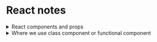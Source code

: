 # React notes
<details>
 <summary>React components and props</summary>
 <br>
 - components হল react এর কোন একটা পুরো `function()` টাই হল react এর একটা component,
 এবং সেই function টা যা return করে তাই হলো এক একটা element।
 - যেকোন component একটা **react element** return করবে। react er মধ্যে যদি ```jsx <Button />``` একটা element দেওয়া হয় তাহলে react খুজবে `Button` নামে কোন `function` আছে কি না ? তখন সেই `fuction এ যা return করা আছে তাকে react এর 
 element হিসাবে দেখাবে। 
 - `<button height={a}/>` এটা যদি normal HTML element এর মত হতো তাহলে এটাতে আমরা paramiter দিতে পারতাম না, এটা যেহুতু একটা valid javaScript `function()` এজন্য আমরা এটাতে paramiter use করতে পারব এটাই react component এর power
 এই `height={a}` paramiter হিসাবে component থেকে element এ যেকোন কিছু পাস করতে পারি।
 - component have two syntax `1 class component` and `2 functional component`
 - why we use class component? because class component is a stateful component যদিও state management `useSate()` hook এর মাধ্যমে হয়। এটাই react এর recomanded way কিন্তু পুরোন application এ কাজ করতে গেলে এটা প্রয়জন আছে তাই class component শেখা জরুরী এটা শিখলে react er core syntex বোঝা যাবে।

<details>
  <summary>1 Class component</summary>

  #### How to access class component childred elements ?
  Ans: use this method `this.props.children` to access class component childred element 
  #### How to access class component attributes ?
  Ans: use this method `this.props.attribute_name` to access class component childred element 
  #### How to call calss component `function()` ?
  Ans: use `this.function_name` kyeword.
  ###### react এর class component এ যকোন `function()` এর মাধ্যমে কোন event handle করলে সেই `function()` কে call করতে হবে `this.function_name` এভাবে যেহুতু এই `function()` টা এই class এর একটা method তাই `this kyeword` use করতে হবে।  


  ###### props কখনো ভিতর থেকে change কারা যাবে না change করতে হলে বাহির থেকেই করতে হবে 
  ###### এখান থেকে change করা যাব না যদি render() kora হয় তাহলে এই পুরো component আবার re-render হবে। যখন সে দেখবে আবার props পরিবর্তন হয়েছে তখন সে আবার re-rander করবে এভাবে সে render করতেই থাকবে তখন সে infinity loop এ পরবে ফলে আপ্লিকেশন crash হতে পারে। 
  ###### change করা যাবে যেটা সেটা হলো state
  ```jsx
  import React from "react";
class Clock extends React.Component{
    render() {
        return(
            <>
              <h1 className='text-6xl font-bold'>
                {this.props.children} <br />
                {new Date().toLocaleTimeString(this.props.local)}
               </h1>
            </>
        )
    }
}
export default Clock;
  ```

**Example stateful component**
```jsx
import React from "react";

class Clock extends React.Component{
    constructor (props){ //
        super(props); //super(props) call করতে হবে যাতে react.component এর constructor টা কল হয়। 
        this.state = { date: new Date(), local: "bn-BD"};
    }
    componentDidMount(){  //component যখন load হয়ে গেছে তার পর এই function call হবে।
       this.clockTimer = setInterval(() => this.startClock(), 1000);
    }
    
    startClock(){  // created a function for start this clock
        this.setState({
            date: new Date() 
        })
    }
    // আমরা যখন আন্য পেইজে যাব রাঊট করে তখন যেন এই ঘড়িটা বন্ধ হয়ে যায় তার জন্য
    // ব্যবহার করতে হবে componentWillUnmount() এটা react er 
    // build in method
    componentWillUnmount(){
        clearInterval(this.clockTimer)
    }
     // class component callback function define always arrow function
     // arrow function can not change (this) 
    //  arrow function (this) কে পরোয়া করে না।
    handle_click = () =>{ 
        this.setState({  // arrow function না ব্যবহার করলে this কে পাওয়া যাবে না।
            local: "en-US", // arrow function use করতে না চাইলে bind use করতে হবে।
        })
    }
    // when you dont define arrow function you use bind method to define this function
    render() {
        return(
            <>
              <h1 className='text-6xl font-bold'>
                {this.props.children} <br />
                {this.state.date.toLocaleTimeString(this.props.local)}
                <br />
               </h1>
                <button onClick={this.handle_click} className="border border-gray-600">Stop time</button>
            </>
        )
    }
}
export default Clock;
```
**How to use bind method**
```jsx
    constructor (props){ //
        super(props); //super(props) call করতে হবে যাতে react.component এর constructor টা কল হয়। 
        this.state = { date: new Date(), local: "bn-BD"};
        this.handle_click = this.handle_click.bind(this) // এই handle_click এর bind method এর  মধ্যে এই constructor টার this পাস করে দিতে হবে। 
    }
    handle_click(){
        this.setState({
            local: "en-US",
        })
    }
```
```jsx
class Clock extends React.Component{
    constructor (props){ //
        super(props); //super(props) call করতে হবে যাতে react.component এর constructor টা কল হয়। 
        this.state = { date: new Date(), local: "bn-BD"};
    }
    handle_click(other_paramiter){
        this.setState({
            local: "en-US",
        })
    }
    render(){
        return(
            <div>
              <button onClick={this.handle_click.bind(this,other_Paramiter,"bn-BD")}></button>
              // Or you can use
              <button onClick={() => this.handle_click(paramiters)}></button>
            </div>
        )
    }
}
```
  **Example**
  ```jsx
// class component কে use করতে হলে react নিজেই একটা class বানিয়েছে আমাদের 
// সুধু সেই class টাকে extend করে নিয়ে আসতে হবে রিএক্ট থেকে তাই 
// class component এর ক্ষেত্রে আমাদের extends React.Component লিখলেই হবে
// Component react এর একটা super class
// আমি সেই react pakeg এর component টাকে extend করে দিলাম। 
// যখনি এটাকে আমি extend করে ফেলব তখন react er পুরো component 
// class টার মধ্যে যা যা লিখা আছে সব কিছু আমি inharit ইনহেরিট করে 
// নিয়ে আসলাম আমার Clock er মধ্যে । 
// এখন এই react এর Component class er সব methods এবং propertis এর সবকিছুর access
// আমার কাছে আছে।  এটাকে extend করার সাথে সাথে react এই component টাকে চিনতে পারবে।
// function component er ক্ষেত্রে <Clock /> এই রকম কিছু থাকলে react খুজে Clock নামে 
// কোন function আছে কি না? কিন্তু class component er ক্ষেত্রে react খুজে (Clock) নামে 
// কোন class আছে কি না? যেটা React.Component কে extend করে।  সে পাইলো সেটা 
// পাওয়ার পরে সে যেটা করে এই class er ভিতরে নিজে নিজেই একটা Object create করে। automaticly
// সেই class এর render() নামে যে method আছে সে সেটাকে কল করে দেয়।

// এই render() method টা define করা আছে (React.Component) class এর মধ্যে 

// class component এর ক্ষেত্রে render() method er মধ্যে কোন কিছু return করতে হবে 
// তাহলে সেই component কাজ করবে।


// class component এর ক্ষেত্রে অবশ্যিক react import করতে হবে।
// imported 19:00----20:00
import React from "react";
class Clock extends React.Component{
    render() {
        return(
            <>
            // class component এর ক্ষেত্রে যদি attributes er মাধ্যমে কিছু পাঠানো হয় তাহলে তাকে
            // সেই React.Component class এর props নামক একটা propertis এর মধ্যে এটাকে ঢূকিয়ে দেয়। 
            // তখন সেই props নামক propertis থেকে আমরা সেই attibutes কে সেই attribute এর নামে 
            নিয়ে আসতে পারি । এবং ব্যবহার করয়ে পারি যেকোন যায়গায় 

            // class এর কোন properti কে access করতে হলে (this) ব্যবহার করতে হবে।
            // এই class এর অর্থাৎ Clock class এর কোন propertis এর মধ্যে আমরা attibutes পাঠিয়েছিলাম
            // props নামক properis এর মধ্যে 

            // তাই Object এর মতো করে তাকে কল করতে হবে (this.props.local)
            // this হলো Clock class , and props হলো clock er properti and local হলো সেই attribute er 
            // নাম যেটা Object আকারে props er মধ্যে store হয়েছিল। 

            // react আপনার জন্য যে Object টা create করেছে সেটাই হলো (this);
            // যেই Object create হয়েছে তার মধ্যে একটা properti ও create হয়েছে আটোমেটিকলি props নামে যখন 
            // আপনি class component er মধ্যে attribute পাঠিয়েছেন। 

            // সেই props এর মধ্যেই attribute ke paramiter হিসাবে পেয়ে যাবেন।

            // class এর যদি কোন properti কে access করতে হয় তাহলে 

              <h1 className='text-6xl font-bold'>{new Date().toLocaleTimeString(this.props.local)}</h1>
            </>
        )
    }
}
export default Clock;
  ```
</details>

<details>
 <summary>2 functional component</summary>

 **File**
 `Button.jsx`
 ```jsx
//  যেহুতু myclass Object হিসাবে এখানে এসেছে তাই object destructure করে নিতে হবে তাই একে {} এইরকম 
// block er মধ্যে রাখতে হবে
 const Button = ({myclass}) => {
     // now we can use {myclass} anywhere
    return (
        <div>
            <button className={myclass}>modal btn</button><br />
        </div>
    );
};

export default Button;
```

 **File**
 `app.jsx`
 ```jsx
 import Button from "component/Button"
 const app = () => {
     return (
         <div>
        // we con recive this button attributes as button component (paramiter) 
        // becouse button component is a valid javaScript function
        // এখানে যা attributes pass করা হবে তাই চলে যাবে Button component er (paramiter) হিসাবে Object আকারে
           <Button myclass={"mb-5 text-white"}>
        </div>
    );
};

export default app;
```
</details>



<!-- ===================================================================================== -->
</details>
<details>
<summary>Where we use class component or functional component</summary>

<h5>React Lifecycle Methods vs Hooks</h5>
<details>
<summary>React Functional Component কোথায় ব্যবহার করব?</summary>
<br>
Functional Components মূলত সহজ এবং হালকা (lightweight)। আধুনিক React অ্যাপ্লিকেশনগুলোতে এগুলো বেশি জনপ্রিয়, ব্যবহারের ক্ষেত্র:

 - Simple UI Rendering: যখন শুধু UI দেখাতে হবে, জটিল logic বা lifecycle methods দরকার নেই।
 - Hooks ব্যবহার করতে চাইলে: Functional Component-এ useState, useEffect, useContext ইত্যাদি React Hooks ব্যবহার করা যায়।
 - Performance & Clean Code: Functional Components কম boilerplate কোড লিখতে হয়, তাই কোড পরিষ্কার এবং maintain করা সহজ।
 - Modern React Best Practice: React team-এর recommendation হলো functional component + hooks ব্যবহার করা।
</details>

<details>
<summary>React Class Component কোথায় ব্যবহার করব?</summary>
<br>
Class Components পুরনো React style, কিন্তু কিছু ক্ষেত্রে এখনও ব্যবহার হতে পারে, ব্যবহারের ক্ষেত্র:
<br>

 - Legacy Projects: পুরনো প্রোজেক্ট যেখানে আগে থেকেই class component ব্যবহার হচ্ছে।

 - Lifecycle Method দরকার: যেমন: `componentDidMount()`, `componentDidUpdate()`, `componentWillUnmount()` ইত্যাদি। যদিও এখন hooks দিয়ে functional component-এও এই কাজ করা যায়।
 
 - State Management (Old Way): আগে functional component-এ state ছিল না, তাই stateful logic এর জন্য class component লাগত। এখন `useState()` ও `useReducer()` দিয়ে এই সমস্যা নেই।
</details>

# React Lifecycle Methods vs Hooks (Mapping Table)

| Class Component Lifecycle                | Functional Component Hook            | ব্যাখ্যা                                            |
| ---------------------------------------- | ------------------------------------ | --------------------------------------------------- |
| `componentDidMount()`                    | `useEffect(() => { ... }, [])`       | কম্পোনেন্ট প্রথমবার render হলে effect চালানোর জন্য। |
| `componentDidUpdate()`                   | `useEffect(() => { ... }, [deps])`   | ডিপেনডেন্সি পরিবর্তন হলে effect রান হবে।            |
| `componentWillUnmount()`                 | Cleanup function inside `useEffect`  | কম্পোনেন্ট unmount হওয়ার সময় cleanup করার জন্য।     |
| `shouldComponentUpdate()`                | `React.memo` বা `useMemo`            | unnecessary re-render আটকানোর জন্য।                 |
| `getDerivedStateFromProps()`             | `useEffect()` + state logic          | props অনুযায়ী state update করার জন্য।               |
| `componentDidCatch()` / Error Boundaries | এখনো Class Component-এ (Hooks এ নেই) | Error handling এর জন্য class component দরকার।       |
| `setState()`                             | `useState()` বা `useReducer()`       | state update করার জন্য।                             |

---

## ✅ Class Component Example

```jsx
class Example extends React.Component {
    componentDidMount() {
        console.log("Mounted");
    }

    componentWillUnmount() {
        console.log("Unmounted");
    }

    render() {
        return <h1>Hello</h1>;
    }
}
```

## ✅ Functional Component Example (Same Work)

```jsx
import { useEffect } from "react";

function Example() {
    
    useEffect(() => {
       console.log("Mounted");
        return () => {
          console.log("Unmounted");
        };
    }, []);

    return <h1>Hello</h1>;
}
```

</details>
